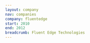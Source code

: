 ```yaml
---
layout: company
nav: companies
company: fluentedge
start: 2010
end: 2012
breadcrumb: Fluent Edge Technologies
---
```


